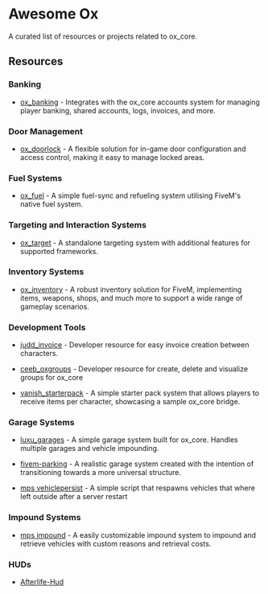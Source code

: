 # Awesome Ox

A curated list of resources or projects related to ox_core.

## Resources

### Banking

- [ox_banking](https://github.com/overextended/ox_banking) - Integrates with the ox_core accounts system for managing player banking, shared accounts, logs, invoices, and more.

### Door Management

- [ox_doorlock](https://github.com/overextended/ox_doorlock) - A flexible solution for in-game door configuration and access control, making it easy to manage locked areas.

### Fuel Systems

- [ox_fuel](https://github.com/overextended/ox_fuel) - A simple fuel-sync and refueling system utilising FiveM's native fuel system.

### Targeting and Interaction Systems

- [ox_target](https://github.com/overextended/ox_target) - A standalone targeting system with additional features for supported frameworks.

### Inventory Systems

- [ox_inventory](https://github.com/overextended/ox_inventory) - A robust inventory solution for FiveM, implementing items, weapons, shops, and much more to support a wide range of gameplay scenarios.

### Development Tools

- [judd_invoice](https://github.com/juddisjudd/judd_invoice) - Developer resource for easy invoice creation between characters.
- [ceeb_oxgroups](https://github.com/CeebDev/ceeb_oxgroups) - Developer resource for create, delete and visualize groups for ox_core

- [vanish_starterpack](https://github.com/vanishdevs/vanish_starterpack) - A simple starter pack system that allows players to receive items per character, showcasing a sample ox_core bridge.

### Garage Systems

- [luxu_garages](https://github.com/luxu-gg/luxu_garages_ox) - A simple garage system built for ox_core. Handles multiple garages and vehicle impounding.

- [fivem-parking](https://github.com/arlofonseca/fivem-parking) - A realistic garage system created with the intention of transitioning towards a more universal structure.

- [mps vehiclepersist](https://github.com/Maximus7474/mps_vehiclepersist) - A simple script that respawns vehicles that where left outside after a server restart

### Impound Systems

- [mps impound](https://github.com/Maximus7474/mps-impound-4-oxcore) - A easily customizable impound system to impound and retrieve vehicles with custom reasons and retrieval costs.

### HUDs

- [Afterlife-Hud](https://github.com/AfterLifeStudio/Afterlife-Hud)
